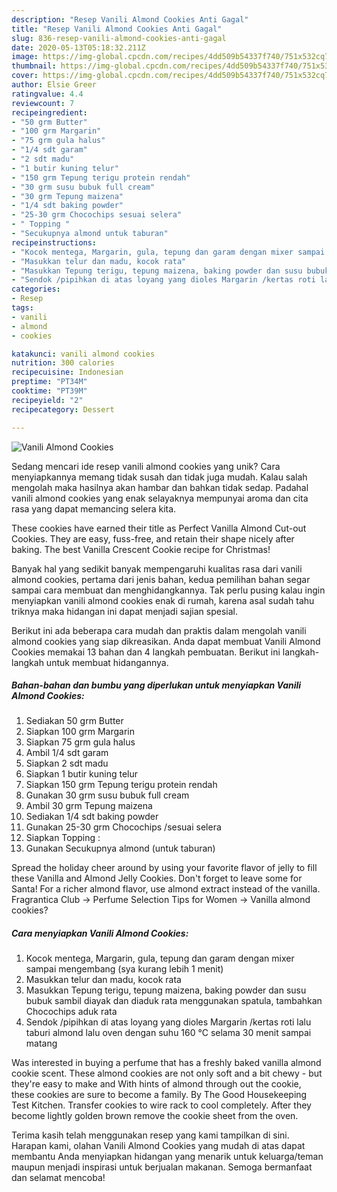 ```yaml
---
description: "Resep Vanili Almond Cookies Anti Gagal"
title: "Resep Vanili Almond Cookies Anti Gagal"
slug: 836-resep-vanili-almond-cookies-anti-gagal
date: 2020-05-13T05:18:32.211Z
image: https://img-global.cpcdn.com/recipes/4dd509b54337f740/751x532cq70/vanili-almond-cookies-foto-resep-utama.jpg
thumbnail: https://img-global.cpcdn.com/recipes/4dd509b54337f740/751x532cq70/vanili-almond-cookies-foto-resep-utama.jpg
cover: https://img-global.cpcdn.com/recipes/4dd509b54337f740/751x532cq70/vanili-almond-cookies-foto-resep-utama.jpg
author: Elsie Greer
ratingvalue: 4.4
reviewcount: 7
recipeingredient:
- "50 grm Butter"
- "100 grm Margarin"
- "75 grm gula halus"
- "1/4 sdt garam"
- "2 sdt madu"
- "1 butir kuning telur"
- "150 grm Tepung terigu protein rendah"
- "30 grm susu bubuk full cream"
- "30 grm Tepung maizena"
- "1/4 sdt baking powder"
- "25-30 grm Chocochips sesuai selera"
- " Topping "
- "Secukupnya almond untuk taburan"
recipeinstructions:
- "Kocok mentega, Margarin, gula, tepung dan garam dengan mixer sampai mengembang (sya kurang lebih 1 menit)"
- "Masukkan telur dan madu, kocok rata"
- "Masukkan Tepung terigu, tepung maizena, baking powder dan susu bubuk sambil diayak dan diaduk rata menggunakan spatula, tambahkan Chocochips aduk rata"
- "Sendok /pipihkan di atas loyang yang dioles Margarin /kertas roti lalu taburi almond lalu oven dengan suhu 160 °C selama 30 menit sampai matang"
categories:
- Resep
tags:
- vanili
- almond
- cookies

katakunci: vanili almond cookies 
nutrition: 300 calories
recipecuisine: Indonesian
preptime: "PT34M"
cooktime: "PT39M"
recipeyield: "2"
recipecategory: Dessert

---
```



![Vanili Almond Cookies](https://img-global.cpcdn.com/recipes/4dd509b54337f740/751x532cq70/vanili-almond-cookies-foto-resep-utama.jpg)

Sedang mencari ide resep vanili almond cookies yang unik? Cara menyiapkannya memang tidak susah dan tidak juga mudah. Kalau salah mengolah maka hasilnya akan hambar dan bahkan tidak sedap. Padahal vanili almond cookies yang enak selayaknya mempunyai aroma dan cita rasa yang dapat memancing selera kita.

These cookies have earned their title as Perfect Vanilla Almond Cut-out Cookies. They are easy, fuss-free, and retain their shape nicely after baking. The best Vanilla Crescent Cookie recipe for Christmas!

Banyak hal yang sedikit banyak mempengaruhi kualitas rasa dari vanili almond cookies, pertama dari jenis bahan, kedua pemilihan bahan segar sampai cara membuat dan menghidangkannya. Tak perlu pusing kalau ingin menyiapkan vanili almond cookies enak di rumah, karena asal sudah tahu triknya maka hidangan ini dapat menjadi sajian spesial.


Berikut ini ada beberapa cara mudah dan praktis dalam mengolah vanili almond cookies yang siap dikreasikan. Anda dapat membuat Vanili Almond Cookies memakai 13 bahan dan 4 langkah pembuatan. Berikut ini langkah-langkah untuk membuat hidangannya.

<!--inarticleads1-->

##### Bahan-bahan dan bumbu yang diperlukan untuk menyiapkan Vanili Almond Cookies:

1. Sediakan 50 grm Butter
1. Siapkan 100 grm Margarin
1. Siapkan 75 grm gula halus
1. Ambil 1/4 sdt garam
1. Siapkan 2 sdt madu
1. Siapkan 1 butir kuning telur
1. Siapkan 150 grm Tepung terigu protein rendah
1. Gunakan 30 grm susu bubuk full cream
1. Ambil 30 grm Tepung maizena
1. Sediakan 1/4 sdt baking powder
1. Gunakan 25-30 grm Chocochips /sesuai selera
1. Siapkan  Topping :
1. Gunakan Secukupnya almond (untuk taburan)


Spread the holiday cheer around by using your favorite flavor of jelly to fill these Vanilla and Almond Jelly Cookies. Don&#39;t forget to leave some for Santa! For a richer almond flavor, use almond extract instead of the vanilla. Fragrantica Club → Perfume Selection Tips for Women → Vanilla almond cookies? 

<!--inarticleads2-->

##### Cara menyiapkan Vanili Almond Cookies:

1. Kocok mentega, Margarin, gula, tepung dan garam dengan mixer sampai mengembang (sya kurang lebih 1 menit)
1. Masukkan telur dan madu, kocok rata
1. Masukkan Tepung terigu, tepung maizena, baking powder dan susu bubuk sambil diayak dan diaduk rata menggunakan spatula, tambahkan Chocochips aduk rata
1. Sendok /pipihkan di atas loyang yang dioles Margarin /kertas roti lalu taburi almond lalu oven dengan suhu 160 °C selama 30 menit sampai matang


Was interested in buying a perfume that has a freshly baked vanilla almond cookie scent. These almond cookies are not only soft and a bit chewy - but they&#39;re easy to make and With hints of almond through out the cookie, these cookies are sure to become a family. By The Good Housekeeping Test Kitchen. Transfer cookies to wire rack to cool completely. After they become lightly golden brown remove the cookie sheet from the oven. 

Terima kasih telah menggunakan resep yang kami tampilkan di sini. Harapan kami, olahan Vanili Almond Cookies yang mudah di atas dapat membantu Anda menyiapkan hidangan yang menarik untuk keluarga/teman maupun menjadi inspirasi untuk berjualan makanan. Semoga bermanfaat dan selamat mencoba!
